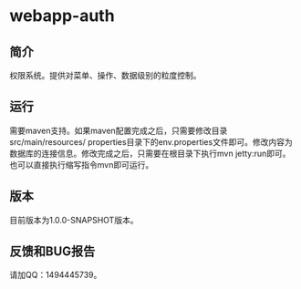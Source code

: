 # webapp-auth

## 简介

权限系统。提供对菜单、操作、数据级别的粒度控制。

## 运行

需要maven支持。如果maven配置完成之后，只需要修改目录src/main/resources/
properties目录下的env.properties文件即可。修改内容为数据库的连接信息。修改完成之后，只需要在根目录下执行mvn jetty:run即可。也可以直接执行缩写指令mvn即可运行。

## 版本

目前版本为1.0.0-SNAPSHOT版本。

## 反馈和BUG报告

请加QQ：1494445739。
